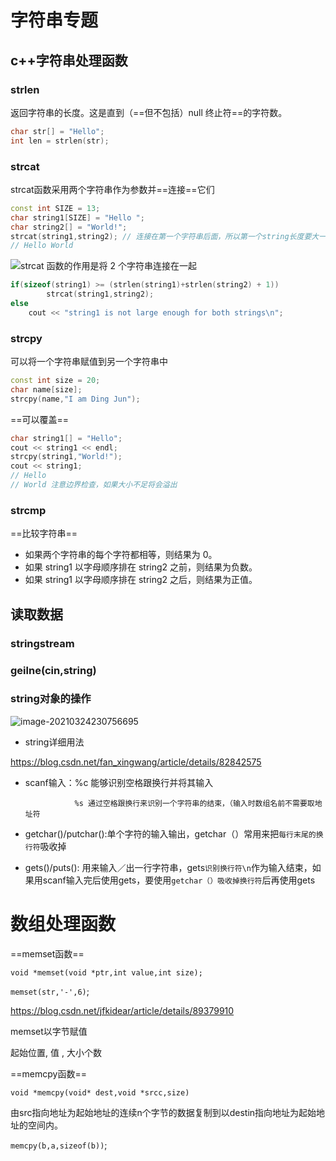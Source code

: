 # 字符串专题

## c++字符串处理函数

### strlen

返回字符串的长度。这是直到（==但不包括）null 终止符==的字符数。

```c++
char str[] = "Hello";
int len = strlen(str);
```

### strcat

strcat函数采用两个字符串作为参数并==连接==它们

```c++
const int SIZE = 13;
char string1[SIZE] = "Hello ";
char string2[] = "World!";
strcat(string1,string2); // 连接在第一个字符串后面，所以第一个string长度要大一些
// Hello World
```

![strcat 函数的作用是将 2 个字符串连接在一起](https://cdn.jsdelivr.net/gh/moon-Light404/my_picgo/img/20210324223631.gif)

```c++
if(sizeof(string1) >= (strlen(string1)+strlen(string2) + 1))
    	strcat(string1,string2);
else
    cout << "string1 is not large enough for both strings\n";
```





### strcpy

可以将一个字符串赋值到另一个字符串中

```c++
const int size = 20;
char name[size];
strcpy(name,"I am Ding Jun");

```

==可以覆盖==

```c++
char string1[] = "Hello";
cout << string1 << endl;
strcpy(string1,"World!");
cout << string1;
// Hello
// World 注意边界检查，如果大小不足将会溢出
```



### strcmp

==比较字符串==

- 如果两个字符串的每个字符都相等，则结果为 0。
- 如果 string1 以字母顺序排在 string2 之前，则结果为负数。
- 如果 string1 以字母顺序排在 string2 之后，则结果为正值。



## 读取数据

### stringstream

### geilne(cin,string)

### string对象的操作

![image-20210324230756695](https://cdn.jsdelivr.net/gh/moon-Light404/my_picgo/img/20210324230756.png)

- string详细用法

https://blog.csdn.net/fan_xingwang/article/details/82842575



- scanf输入：%c 能够识别空格跟换行并将其输入

                 %s 通过空格跟换行来识别一个字符串的结束，（输入时数组名前不需要取地址符

- getchar()/putchar():单个字符的输入输出，getchar（）常用来把`每行末尾的换行符`吸收掉

- gets()/puts(): 用来输入／出一行字符串，gets`识别换行符\n`作为输入结束，如果用scanf输入完后使用gets，要使用`getchar（）吸收掉换行符`后再使用gets
  

# 数组处理函数

==memset函数==

`void *memset(void *ptr,int value,int size);`

`memset(str,'-',6)`;

https://blog.csdn.net/jfkidear/article/details/89379910

memset以字节赋值

起始位置, 值 , 大小个数 



==memcpy函数==

`void *memcpy(void* dest,void *srcc,size)`

由src指向地址为起始地址的连续n个字节的数据复制到以destin指向地址为起始地址的空间内。

`memcpy(b,a,sizeof(b))`;

